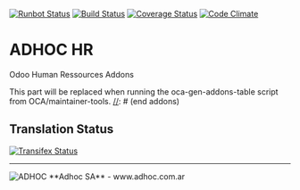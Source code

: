 [![Runbot Status](http://runbot.adhoc.com.ar/runbot/badge/flat/23/8.0.svg)](http://runbot.adhoc.com.ar/runbot/repo/github-com-ingadhoc-hr-23)
[![Build Status](https://travis-ci.org/ingadhoc/hr.svg?branch=8.0)](https://travis-ci.org/ingadhoc/hr)
[![Coverage Status](https://coveralls.io/repos/ingadhoc/hr/badge.png?branch=8.0)](https://coveralls.io/r/ingadhoc/hr?branch=8.0)
[![Code Climate](https://codeclimate.com/github/ingadhoc/hr/badges/gpa.svg)](https://codeclimate.com/github/ingadhoc/hr)

# ADHOC HR

Odoo Human Ressources Addons

[//]: # (addons)
This part will be replaced when running the oca-gen-addons-table script from OCA/maintainer-tools.
[//]: # (end addons)

Translation Status
------------------
[![Transifex Status](https://www.transifex.com/projects/p/ingadhoc-hr-8-0/chart/image_png)](https://www.transifex.com/projects/p/ingadhoc-hr-8-0)

----

<img alt="ADHOC" src="http://fotos.subefotos.com/83fed853c1e15a8023b86b2b22d6145bo.png" />
**Adhoc SA** - www.adhoc.com.ar
